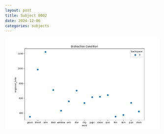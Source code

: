 ```yaml
---
layout: post
title: Subject 8002
date: 2024-12-06
categories: subjects
---
```


![](data/8002/run-21/8002_rt_acc_fuzzy_delay.png)
